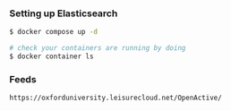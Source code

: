

### Setting up Elasticsearch

```bash
$ docker compose up -d

# check your containers are running by doing
$ docker container ls
```


### Feeds
`https://oxforduniversity.leisurecloud.net/OpenActive/`